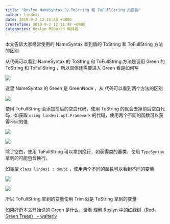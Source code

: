 ```yaml
---
title: "Roslyn NameSyntax 的 ToString 和 ToFullString 的区别"
author: lindexi
date: 2019-9-2 12:11:48 +0800
CreateTime: 2019-9-2 12:11:48 +0800
categories: Roslyn MSBuild 编译器
---
```


本文告诉大家经常使用的 NameSyntax 拿到值的 ToString 和 ToFullString 方法的区别

<!--more-->




<!-- 标签：Roslyn,MSBuild,编译器 -->

从代码可以看到 NameSyntax 的 ToString 和 ToFullString 方法是调用 Green 的 ToString 和 ToFullString ，所以具体还需要进入 Green 看是如何写

![](http://image.acmx.xyz/lindexi%2F2018714927294075.jpg)

<!-- ![](image/Roslyn NameSyntax 的 ToString 和 ToFullString 的区别/Roslyn NameSyntax 的 ToString 和 ToFullString 的区别0.png) -->

这里 NameSyntax 的 Green 是 GreenNode ，从 代码可以看到两个方法的区别

![](http://image.acmx.xyz/lindexi%2F2018714929553566.jpg)

<!-- ![](image/Roslyn NameSyntax 的 ToString 和 ToFullString 的区别/Roslyn NameSyntax 的 ToString 和 ToFullString 的区别1.png) -->

使用 ToFullString 会添加前后的空白代码，使用 ToString 的就会去掉前后空白代码，如获取 `using lindexi.wpf.Framework` 的代码，使用两个不同的函数可以获得不同的值

![](http://image.acmx.xyz/lindexi%2F2018714935172735.jpg)

<!-- ![](image/Roslyn NameSyntax 的 ToString 和 ToFullString 的区别/Roslyn NameSyntax 的 ToString 和 ToFullString 的区别2.png) -->

![](http://image.acmx.xyz/lindexi%2F2018714936138557.jpg)

<!-- ![](image/Roslyn NameSyntax 的 ToString 和 ToFullString 的区别/Roslyn NameSyntax 的 ToString 和 ToFullString 的区别3.png) -->

除了空白，使用 ToFullString 可以拿到换行，如获得类的基类，使用 `TypeSyntax` 拿到的可能包含换行。

如类型 `class lindexi : doubi` ，使用两个不同的函数可以看到不同的变量

![](http://image.acmx.xyz/lindexi%2F2018714948184727.jpg)

<!-- ![](image/Roslyn NameSyntax 的 ToString 和 ToFullString 的区别/Roslyn NameSyntax 的 ToString 和 ToFullString 的区别4.png) -->

![](http://image.acmx.xyz/lindexi%2F2018714949408765.jpg)

<!-- ![](image/Roslyn NameSyntax 的 ToString 和 ToFullString 的区别/Roslyn NameSyntax 的 ToString 和 ToFullString 的区别5.png) -->

所以 ToFullString 拿到的变量使用 Trim 就是 ToString 拿到的变量

如果好奇本文开始说的  Green 是什么，请看 [理解 Roslyn 中的红绿树（Red-Green Trees） - walterlv](https://walterlv.github.io/post/the-red-green-tree-of-roslyn.html )





